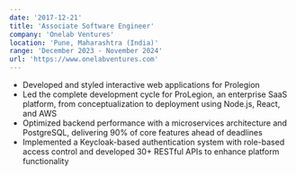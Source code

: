 ```yaml
---
date: '2017-12-21'
title: 'Associate Software Engineer'
company: 'Onelab Ventures'
location: 'Pune, Maharashtra (India)'
range: 'December 2023 - November 2024'
url: 'https://www.onelabventures.com'
---
```


- Developed and styled interactive web applications for Prolegion
- Led the complete development cycle for ProLegion, an enterprise SaaS platform, from conceptualization to deployment using Node.js, React, and AWS
- Optimized backend performance with a microservices architecture and PostgreSQL, delivering 90% of core features ahead of deadlines
- Implemented a Keycloak-based authentication system with role-based access control and developed 30+ RESTful APIs to enhance platform functionality
